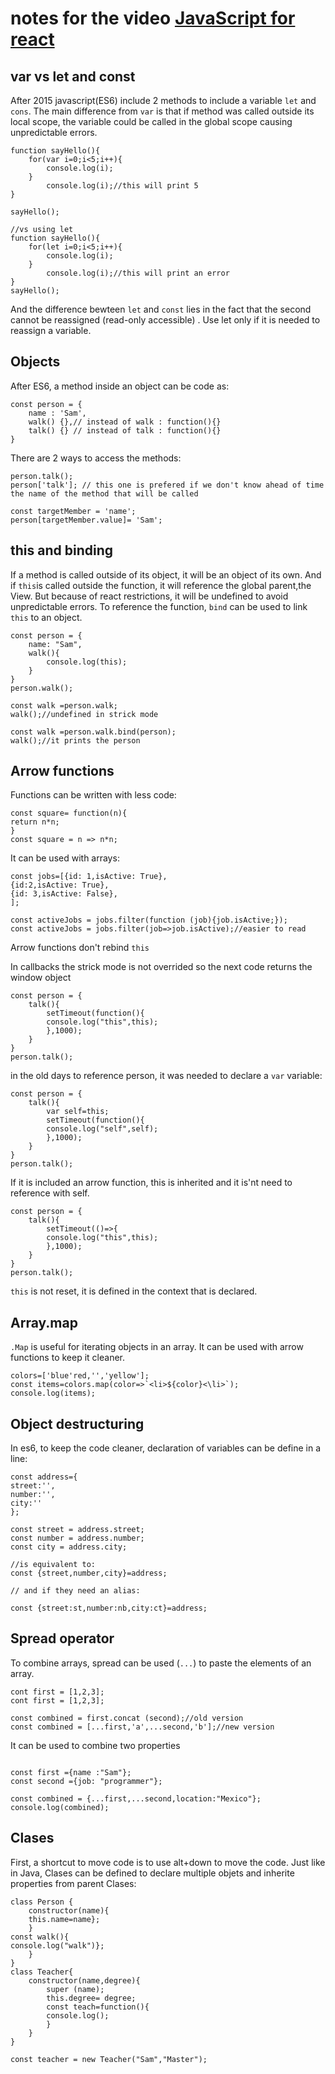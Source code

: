 # notes for the video [JavaScript for react](https://www.youtube.com/watch?v=NCwa_xi0Uuc)

## var vs let and const
After 2015 javascript(ES6) include 2 methods to include a variable `let` and `cons`. The main difference  from `var` is that if method was called outside its local scope, the variable could be called in the global scope causing unpredictable errors.
```
function sayHello(){
    for(var i=0;i<5;i++){
        console.log(i);
    }
        console.log(i);//this will print 5 
}

sayHello();

//vs using let
function sayHello(){
    for(let i=0;i<5;i++){
        console.log(i);
    }
        console.log(i);//this will print an error
}
sayHello();

```


And the difference  bewteen `let`  and `const` lies in the fact that the second cannot be reassigned (read-only accessible) .
Use let only if it is needed to reassign a variable.

## Objects
After ES6, a method inside an object can be code as:
```
const person = {
    name : 'Sam',
    walk() {},// instead of walk : function(){} 
    talk() {} // instead of talk : function(){} 
}
```

There are 2 ways to access the methods:
```
person.talk();
person['talk']; // this one is prefered if we don't know ahead of time   the name of the method that will be called

const targetMember = 'name';
person[targetMember.value]= 'Sam';
```



## this and binding
If a method is called outside of its object, it will be an object of its own. And if `this`is called outside the function, it will reference the global parent,the View. But because of react restrictions, it will be undefined  to avoid unpredictable errors. To reference the function, `bind` can be used to link `this` to an object.

```
const person = {
    name: "Sam",
    walk(){
        console.log(this);
    }
}
person.walk();

const walk =person.walk;
walk();//undefined in strick mode 

const walk =person.walk.bind(person);
walk();//it prints the person
```



## Arrow functions
Functions can be written with less code:
```
const square= function(n){
return n*n;
}
const square = n => n*n;
```
It can be used with arrays:
```
const jobs=[{id: 1,isActive: True},
{id:2,isActive: True},
{id: 3,isActive: False},
];

const activeJobs = jobs.filter(function (job){job.isActive;});
const activeJobs = jobs.filter(job=>job.isActive);//easier to read
```

Arrow functions don't rebind `this`

In callbacks the strick mode is not overrided so the next code returns the window object
```
const person = {
    talk(){
        setTimeout(function(){
        console.log("this",this);
        },1000);
    }
}
person.talk();
```

in the old days to reference person, it was needed to declare a `var` variable:
```
const person = {
    talk(){
        var self=this;
        setTimeout(function(){
        console.log("self",self);
        },1000);
    }
}
person.talk();
```

If it is included an arrow function, this is inherited and it is'nt need to reference with self.

```
const person = {
    talk(){
        setTimeout(()=>{
        console.log("this",this);
        },1000);
    }
}
person.talk();
```

`this` is not reset, it is  defined in the context that is declared. 

## Array.map

`.Map` is useful for iterating objects in an array. It can be used with arrow functions to keep it cleaner.
```
colors=['blue'red,'','yellow'];
const items=colors.map(color=>`<li>${color}<\li>`);
console.log(items);

```

## Object destructuring

In es6, to keep the code cleaner, declaration of variables can be define in a line:

```
const address={
street:'',
number:'',
city:''
};

const street = address.street;
const number = address.number;
const city = address.city;

//is equivalent to:
const {street,number,city}=address;

// and if they need an alias:

const {street:st,number:nb,city:ct}=address;

```

## Spread operator

To combine arrays, spread can be used (`...`) to paste the elements of an array.
```
cont first = [1,2,3];
cont first = [1,2,3];

const combined = first.concat (second);//old version
const combined = [...first,'a',...second,'b'];//new version

```

It can be used to combine two properties
```

const first ={name :"Sam"};
const second ={job: "programmer"};

const combined = {...first,...second,location:"Mexico"};
console.log(combined);
```

## Clases

First, a shortcut to move code is to use alt+down to move the code.
Just like in Java, Clases can be defined to declare multiple objets and inherite properties from parent Clases:

```
class Person {
    constructor(name){
    this.name=name};
    }
const walk(){
console.log("walk")};
    }
} 
class Teacher{
    constructor(name,degree){
        super (name);
        this.degree= degree;
        const teach=function(){
        console.log();
        }
    }
}

const teacher = new Teacher("Sam","Master");
```
